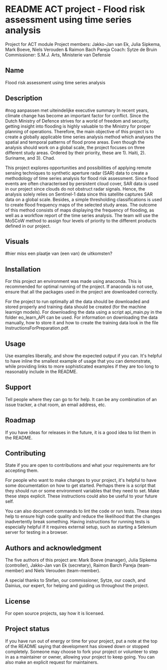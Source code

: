 # README ACT project - Flood risk assessment using time series analysis
Project for ACT module
Project members: Jakko-Jan van Ek, Julia Sipkema, Mark Boeve, Niels Verouden & Raimon Bach Pareja
Coach: Sytze de Bruin
Commissioner: S.M.J. Arts, Ministerie van Defensie

## Name
Flood risk assessment using time series analysis

## Description
#nog aanpassen met uiteindelijke executive summary
In recent years, climate change has become an important factor for conflict. 
Since the Dutch Ministry of Defence strives for a world of freedom and security, getting insight into flooding is highly valuable to the Ministry for proper planning of operations. 
Therefore, the main objective of this project is to create a globally applicable time series analysis method which analyses the spatial and temporal patterns of flood prone areas. 
Even though the analysis should work on a global scale, the project focuses on three different study areas. 
Ordered by their priority, these are 1). Haiti, 2). Suriname, and 3). Chad. 

This project explores opportunities and possibilities of applying remote sensing techniques to synthetic aperture radar (SAR) data to create a methodology of time series analysis for flood risk assessment. 
Since flood events are often characterised by persistent cloud cover, SAR data is used in our project since clouds do not obstruct radar signals. 
Hence, the analysis solely relies on Sentinel-1 data since this satellite captures SAR data on a global scale. 
Besides, a simple thresholding classifications is used to create flood frequency maps of the selected study areas. 
The outcome of this method consists of maps displaying the frequency of flooding, as well as a workflow report of the time series analysis. 
The team will use the MoSCoW method to assign four levels of priority to the different products defined in our project. 

## Visuals
#hier miss een plaatje van (een van) de uitkomsten?

## Installation
For this project an environment was made using anaconda. This is recommended for optimal running of the project.
If anaconda is not use, ensure that all the packages used in the project are downloaded correctly. 

For the project to run optimally all the data should be downloaded and stored properly and training data should be created (for the machine learnign models). 
For downloading the data using a script api_main.py in the folder eo_learn_API can be used. 
For information on downloading the data manually, how to store it and how to create the training data look in the file InstructionsForPreparation.pdf.

## Usage
Use examples liberally, and show the expected output if you can. It's helpful to have inline the smallest example of usage that you can demonstrate, while providing links to more sophisticated examples if they are too long to reasonably include in the README.

## Support
Tell people where they can go to for help. It can be any combination of an issue tracker, a chat room, an email address, etc.

## Roadmap
If you have ideas for releases in the future, it is a good idea to list them in the README.

## Contributing
State if you are open to contributions and what your requirements are for accepting them.

For people who want to make changes to your project, it's helpful to have some documentation on how to get started. Perhaps there is a script that they should run or some environment variables that they need to set. Make these steps explicit. These instructions could also be useful to your future self.

You can also document commands to lint the code or run tests. These steps help to ensure high code quality and reduce the likelihood that the changes inadvertently break something. Having instructions for running tests is especially helpful if it requires external setup, such as starting a Selenium server for testing in a browser.

## Authors and acknowledgment
The five authors of this project are: Mark Boeve (manager), Julia Sipkema (controller), Jakko-Jan van Ek (secretary), Raimon Barch Pareja (team-member) and Niels Verouden (team-member). 

A special thanks to Stefan, our commissioner, Sytze, our coach, and Dainius, our expert, for helping and guiding us throughout the project. 

## License
For open source projects, say how it is licensed.

## Project status
If you have run out of energy or time for your project, put a note at the top of the README saying that development has slowed down or stopped completely. Someone may choose to fork your project or volunteer to step in as a maintainer or owner, allowing your project to keep going. You can also make an explicit request for maintainers.


